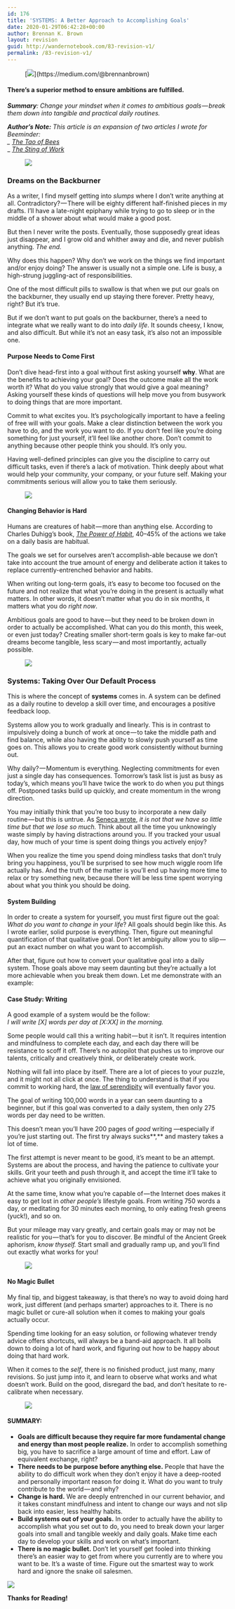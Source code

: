 ```yaml
---
id: 176
title: 'SYSTEMS: A Better Approach to Accomplishing Goals'
date: 2020-01-29T06:42:28+00:00
author: Brennan K. Brown
layout: revision
guid: http://wandernotebook.com/83-revision-v1/
permalink: /83-revision-v1/
---
```

<figure>[<img src="https://cdn-images-1.medium.com/max/800/1*75f3FyFy5_WnAC4joYEXJQ.png" data-width="4000" data-height="250" />](https://medium.com/@brennanbrown)</figure> 

#### There’s a superior method to ensure ambitions are fulfilled.

**_Summary_**_: Change your mindset when it comes to ambitious goals — break them down into tangible and practical daily routines._

**_Author’s Note:_** _This article is an expansion of two articles I wrote for Beeminder:  
_ <a href="https://blog.beeminder.com/tao/" target="_blank" rel="noopener noreferrer"><em>The Tao of Bees</em></a>_  
_ <a href="https://blog.beeminder.com/tao2/" target="_blank" rel="noopener noreferrer"><em>The Sting of Work</em></a><figure>

<img src="https://cdn-images-1.medium.com/max/800/1*89KCIhYz12DKDRbMNvFA2Q.png" data-width="1400" data-height="148" /> </figure> 

### Dreams on the Backburner

As a writer, I find myself getting into _slumps_ where I don’t write anything at all. Contradictory? — There will be eighty different half-finished pieces in my drafts. I’ll have a late-night epiphany while trying to go to sleep or in the middle of a shower about what would make a good post.

But then I never write the posts. Eventually, those supposedly great ideas just disappear, and I grow old and whither away and die, and never publish anything. _The end._

<!--more-->

Why does this happen? Why don’t we work on the things we find important and/or enjoy doing? The answer is usually not a simple one. Life is busy, a high-strung juggling-act of responsibilities.

One of the most difficult pills to swallow is that when we put our goals on the backburner, they usually end up staying there forever. Pretty heavy, right? But it’s true.

But if we don’t want to put goals on the backburner, there’s a need to integrate what we really want to do into _daily life_. It sounds cheesy, I know, and also difficult. But while it’s not an easy task, it’s also not an impossible one.

#### Purpose Needs to Come First

Don’t dive head-first into a goal without first asking yourself **why**. What are the benefits to achieving your goal? Does the outcome make all the work worth it? What do you value strongly that would give a goal meaning? Asking yourself these kinds of questions will help move you from busywork to doing things that are more important.

Commit to what excites you. It’s psychologically important to have a feeling of free will with your goals. Make a clear distinction between the work you have to do, and the work you want to do. If you don’t feel like you’re doing something for just yourself, it’ll feel like another chore. Don’t commit to anything because other people think you should. It’s only you.

Having well-defined principles can give you the discipline to carry out difficult tasks, even if there’s a lack of motivation. Think deeply about what would help your community, your company, or your future self. Making your commitments serious will allow you to take them seriously.<figure>

<img src="https://cdn-images-1.medium.com/max/600/1*4WFFKvC1DWGtHtDzM141gw.png" data-width="1400" data-height="600" /> </figure> 

#### Changing Behavior is Hard

Humans are creatures of habit — more than anything else. According to Charles Duhigg’s book, <a href="http://charlesduhigg.com/the-power-of-habit/" target="_blank" rel="noopener noreferrer"><em>The Power of Habit</em></a>, 40–45% of the actions we take on a daily basis are habitual.

The goals we set for ourselves aren’t accomplish-able because we don’t take into account the true amount of energy and deliberate action it takes to replace currently-entrenched behavior and habits.

When writing out long-term goals, it’s easy to become too focused on the future and not realize that what you’re doing in the present is actually what matters. In other words, it doesn’t matter what you do in six months, it matters what you do _right now_.

Ambitious goals are good to have — but they need to be broken down in order to actually be accomplished. What can you do this month, this week, or even just today? Creating smaller short-term goals is key to make far-out dreams become tangible, less scary — and most importantly, actually possible.<figure>

<img src="https://cdn-images-1.medium.com/max/800/1*A1HXExeRru-asgR6_gN4Sw.png" data-width="1400" data-height="62" /> </figure> 

### Systems: Taking Over Our Default Process

This is where the concept of **systems** comes in. A system can be defined as a daily routine to develop a skill over time, and encourages a positive feedback loop.

Systems allow you to work gradually and linearly. This is in contrast to impulsively doing a bunch of work at once — to take the middle path and find balance, while also having the ability to slowly push yourself as time goes on. This allows you to create good work consistently without burning out.

Why daily? — Momentum is everything. Neglecting commitments for even just a single day has consequences. Tomorrow’s task list is just as busy as today’s, which means you’ll have twice the work to do when you put things off. Postponed tasks build up quickly, and create momentum in the wrong direction.

You may initially think that you’re too busy to incorporate a new daily routine — but this is untrue. As <a title="On The Shortness of Life" href="http://www.philosophicalsociety.com/archives/on%20the%20shortness%20of%20life.htm" target="_blank" rel="noopener noreferrer">Seneca wrote</a>, _it is not that we have so little time but that we lose so much._ Think about all the time you unknowingly waste simply by having distractions around you. If you tracked your usual day, how much of your time is spent doing things you actively enjoy?

When you realize the time you spend doing mindless tasks that don’t truly bring you happiness, you’ll be surprised to see how much wiggle room life actually has. And the truth of the matter is you’ll end up having more time to relax or try something new, because there will be less time spent worrying about what you think you should be doing.

#### System Building

In order to create a system for yourself, you must first figure out the goal: _What do you want to change in your life_? All goals should begin like this. As I wrote earlier, solid purpose is everything. Then, figure out meaningful quantification of that qualitative goal. Don’t let ambiguity allow you to slip — put an exact number on what you want to accomplish.

After that, figure out how to convert your qualitative goal into a daily system. Those goals above may seem daunting but they’re actually a lot more achievable when you break them down. Let me demonstrate with an example:

#### Case Study: Writing

A good example of a system would be the follow:  
_I will write [X] words per day at [X:XX] in the morning._

Some people would call this a writing habit — but it isn’t. It requires intention and mindfulness to complete each day, and each day there will be resistance to scoff it off. There’s no autopilot that pushes us to improve our talents, critically and creatively think, or deliberately create work.

Nothing will fall into place by itself. There are a lot of pieces to your puzzle, and it might not all click at once. The thing to understand is that if you commit to working hard, the <a title="Lady Luck favors the one who tries." href="http://www.anvari.org/fortune/Miscellaneous_Collections/342733_laws-of-serendipity-1-in-order-to-discover-anything-you-must-be-looking-for-something.html" target="_blank" rel="noopener noreferrer">law of serendipity</a> will eventually favor you.

The goal of writing 100,000 words in a year can seem daunting to a beginner, but if this goal was converted to a daily system, then only 275 words per day need to be written.

This doesn’t mean you’ll have 200 pages of _good_ writing —especially if you’re just starting out. The first try always sucks**,** and mastery takes a lot of time.

The first attempt is never meant to be good, it’s meant to be an attempt. Systems are about the process, and having the patience to cultivate your skills. Grit your teeth and push through it, and accept the time it’ll take to achieve what you originally envisioned.

At the same time, know what you’re capable of — the Internet does makes it easy to get lost in _other people’s_ lifestyle goals. From writing 750 words a day, or meditating for 30 minutes each morning, to only eating fresh greens (yuck!), and so on.

But your mileage may vary greatly, and certain goals may or may not be realistic for you — that’s for you to discover. Be mindful of the Ancient Greek aphorism, _know thyself._ Start small and gradually ramp up, and you’ll find out exactly what works for you!<figure>

<img src="https://cdn-images-1.medium.com/max/1200/1*-uwsLPQgzkCKZfe_EqrcvQ.png" data-width="2000" data-height="1000" /> </figure> 

#### No Magic Bullet

My final tip, and biggest takeaway, is that there’s no way to avoid doing hard work, just different (and perhaps smarter) approaches to it. There is no magic bullet or cure-all solution when it comes to making your goals actually occur.

Spending time looking for an easy solution, or following whatever trendy advice offers shortcuts, will always be a band-aid approach. It all boils down to doing a lot of hard work, and figuring out how to be happy about doing that hard work.

When it comes to the _self_, there is no finished product, just many, many revisions. So just jump into it, and learn to observe what works and what doesn’t work. Build on the good, disregard the bad, and don’t hesitate to re-calibrate when necessary.<figure>

<img src="https://cdn-images-1.medium.com/max/800/1*A1HXExeRru-asgR6_gN4Sw.png" data-width="1400" data-height="62" /> </figure> 

#### SUMMARY:

  * **Goals are difficult because they require far more fundamental change and energy than most people realize.** In order to accomplish something big, you have to sacrifice a large amount of time and effort. Law of equivalent exchange, right?
  * **There needs to be purpose before anything else.** People that have the ability to do difficult work when they don’t enjoy it have a deep-rooted and personally important reason for doing it. What do you want to truly contribute to the world — and why?
  * **Change is hard.** We are deeply entrenched in our current behavior, and it takes constant mindfulness and intent to change our ways and not slip back into easier, less healthy habits.
  * **Build systems out of your goals.** In order to actually have the ability to accomplish what you set out to do, you need to break down your larger goals into small and tangible weekly and daily goals. Make time each day to develop your skills and work on what’s important.
  * **There is no magic bullet.** Don’t let yourself get fooled into thinking there’s an easier way to get from where you currently are to where you want to be. It’s a waste of time. Figure out the smartest way to work hard and ignore the snake oil salesmen.<figure class="wp-caption">

[<img src="https://cdn-images-1.medium.com/max/800/1*pRon9UAtEO-JzTY-7mg1jA.png" data-width="2400" data-height="1800" />](https://medium.com/@brennanbrown)<figcaption class="wp-caption-text">**Thanks for Reading!**</figcaption></figure>